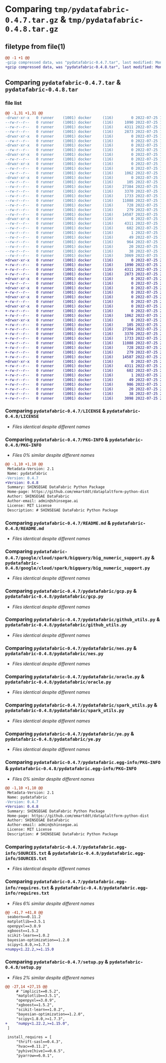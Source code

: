 # Comparing `tmp/pydatafabric-0.4.7.tar.gz` & `tmp/pydatafabric-0.4.8.tar.gz`

## filetype from file(1)

```diff
@@ -1 +1 @@
-gzip compressed data, was "pydatafabric-0.4.7.tar", last modified: Mon Jul 25 11:38:48 2022, max compression
+gzip compressed data, was "pydatafabric-0.4.8.tar", last modified: Mon Jul 25 20:40:48 2022, max compression
```

## Comparing `pydatafabric-0.4.7.tar` & `pydatafabric-0.4.8.tar`

### file list

```diff
@@ -1,31 +1,31 @@
-drwxr-xr-x   0 runner    (1001) docker     (116)        0 2022-07-25 11:38:48.561237 pydatafabric-0.4.7/
--rw-r--r--   0 runner    (1001) docker     (116)     1090 2022-07-25 11:38:46.000000 pydatafabric-0.4.7/LICENSE
--rw-r--r--   0 runner    (1001) docker     (116)     4311 2022-07-25 11:38:48.561237 pydatafabric-0.4.7/PKG-INFO
--rw-r--r--   0 runner    (1001) docker     (116)     2873 2022-07-25 11:38:46.000000 pydatafabric-0.4.7/README.md
-drwxr-xr-x   0 runner    (1001) docker     (116)        0 2022-07-25 11:38:48.561237 pydatafabric-0.4.7/google/
--rw-r--r--   0 runner    (1001) docker     (116)        0 2022-07-25 11:38:46.000000 pydatafabric-0.4.7/google/__init__.py
-drwxr-xr-x   0 runner    (1001) docker     (116)        0 2022-07-25 11:38:48.561237 pydatafabric-0.4.7/google/cloud/
--rw-r--r--   0 runner    (1001) docker     (116)        0 2022-07-25 11:38:46.000000 pydatafabric-0.4.7/google/cloud/__init__.py
-drwxr-xr-x   0 runner    (1001) docker     (116)        0 2022-07-25 11:38:48.561237 pydatafabric-0.4.7/google/cloud/spark/
--rw-r--r--   0 runner    (1001) docker     (116)        0 2022-07-25 11:38:46.000000 pydatafabric-0.4.7/google/cloud/spark/__init__.py
-drwxr-xr-x   0 runner    (1001) docker     (116)        0 2022-07-25 11:38:48.561237 pydatafabric-0.4.7/google/cloud/spark/bigquery/
--rw-r--r--   0 runner    (1001) docker     (116)        0 2022-07-25 11:38:46.000000 pydatafabric-0.4.7/google/cloud/spark/bigquery/__init__.py
--rw-r--r--   0 runner    (1001) docker     (116)     1062 2022-07-25 11:38:46.000000 pydatafabric-0.4.7/google/cloud/spark/bigquery/big_numeric_support.py
-drwxr-xr-x   0 runner    (1001) docker     (116)        0 2022-07-25 11:38:48.561237 pydatafabric-0.4.7/pydatafabric/
--rw-r--r--   0 runner    (1001) docker     (116)      105 2022-07-25 11:38:46.000000 pydatafabric-0.4.7/pydatafabric/__init__.py
--rw-r--r--   0 runner    (1001) docker     (116)    27384 2022-07-25 11:38:46.000000 pydatafabric-0.4.7/pydatafabric/gcp.py
--rw-r--r--   0 runner    (1001) docker     (116)     3370 2022-07-25 11:38:46.000000 pydatafabric-0.4.7/pydatafabric/github_utils.py
--rw-r--r--   0 runner    (1001) docker     (116)     1733 2022-07-25 11:38:46.000000 pydatafabric-0.4.7/pydatafabric/nes.py
--rw-r--r--   0 runner    (1001) docker     (116)    11088 2022-07-25 11:38:46.000000 pydatafabric-0.4.7/pydatafabric/oracle.py
--rw-r--r--   0 runner    (1001) docker     (116)      728 2022-07-25 11:38:46.000000 pydatafabric-0.4.7/pydatafabric/spark_utils.py
--rw-r--r--   0 runner    (1001) docker     (116)      279 2022-07-25 11:38:46.000000 pydatafabric-0.4.7/pydatafabric/vault_utils.py
--rw-r--r--   0 runner    (1001) docker     (116)    14587 2022-07-25 11:38:46.000000 pydatafabric-0.4.7/pydatafabric/ye.py
-drwxr-xr-x   0 runner    (1001) docker     (116)        0 2022-07-25 11:38:48.561237 pydatafabric-0.4.7/pydatafabric.egg-info/
--rw-r--r--   0 runner    (1001) docker     (116)     4311 2022-07-25 11:38:48.000000 pydatafabric-0.4.7/pydatafabric.egg-info/PKG-INFO
--rw-r--r--   0 runner    (1001) docker     (116)      602 2022-07-25 11:38:48.000000 pydatafabric-0.4.7/pydatafabric.egg-info/SOURCES.txt
--rw-r--r--   0 runner    (1001) docker     (116)        1 2022-07-25 11:38:48.000000 pydatafabric-0.4.7/pydatafabric.egg-info/dependency_links.txt
--rw-r--r--   0 runner    (1001) docker     (116)       49 2022-07-25 11:38:48.000000 pydatafabric-0.4.7/pydatafabric.egg-info/entry_points.txt
--rw-r--r--   0 runner    (1001) docker     (116)      964 2022-07-25 11:38:48.000000 pydatafabric-0.4.7/pydatafabric.egg-info/requires.txt
--rw-r--r--   0 runner    (1001) docker     (116)       20 2022-07-25 11:38:48.000000 pydatafabric-0.4.7/pydatafabric.egg-info/top_level.txt
--rw-r--r--   0 runner    (1001) docker     (116)       38 2022-07-25 11:38:48.561237 pydatafabric-0.4.7/setup.cfg
--rw-r--r--   0 runner    (1001) docker     (116)     3069 2022-07-25 11:38:46.000000 pydatafabric-0.4.7/setup.py
+drwxr-xr-x   0 runner    (1001) docker     (116)        0 2022-07-25 20:40:48.290696 pydatafabric-0.4.8/
+-rw-r--r--   0 runner    (1001) docker     (116)     1090 2022-07-25 20:40:43.000000 pydatafabric-0.4.8/LICENSE
+-rw-r--r--   0 runner    (1001) docker     (116)     4311 2022-07-25 20:40:48.290696 pydatafabric-0.4.8/PKG-INFO
+-rw-r--r--   0 runner    (1001) docker     (116)     2873 2022-07-25 20:40:43.000000 pydatafabric-0.4.8/README.md
+drwxr-xr-x   0 runner    (1001) docker     (116)        0 2022-07-25 20:40:48.286696 pydatafabric-0.4.8/google/
+-rw-r--r--   0 runner    (1001) docker     (116)        0 2022-07-25 20:40:43.000000 pydatafabric-0.4.8/google/__init__.py
+drwxr-xr-x   0 runner    (1001) docker     (116)        0 2022-07-25 20:40:48.286696 pydatafabric-0.4.8/google/cloud/
+-rw-r--r--   0 runner    (1001) docker     (116)        0 2022-07-25 20:40:43.000000 pydatafabric-0.4.8/google/cloud/__init__.py
+drwxr-xr-x   0 runner    (1001) docker     (116)        0 2022-07-25 20:40:48.286696 pydatafabric-0.4.8/google/cloud/spark/
+-rw-r--r--   0 runner    (1001) docker     (116)        0 2022-07-25 20:40:43.000000 pydatafabric-0.4.8/google/cloud/spark/__init__.py
+drwxr-xr-x   0 runner    (1001) docker     (116)        0 2022-07-25 20:40:48.286696 pydatafabric-0.4.8/google/cloud/spark/bigquery/
+-rw-r--r--   0 runner    (1001) docker     (116)        0 2022-07-25 20:40:43.000000 pydatafabric-0.4.8/google/cloud/spark/bigquery/__init__.py
+-rw-r--r--   0 runner    (1001) docker     (116)     1062 2022-07-25 20:40:43.000000 pydatafabric-0.4.8/google/cloud/spark/bigquery/big_numeric_support.py
+drwxr-xr-x   0 runner    (1001) docker     (116)        0 2022-07-25 20:40:48.290696 pydatafabric-0.4.8/pydatafabric/
+-rw-r--r--   0 runner    (1001) docker     (116)      105 2022-07-25 20:40:43.000000 pydatafabric-0.4.8/pydatafabric/__init__.py
+-rw-r--r--   0 runner    (1001) docker     (116)    27384 2022-07-25 20:40:43.000000 pydatafabric-0.4.8/pydatafabric/gcp.py
+-rw-r--r--   0 runner    (1001) docker     (116)     3370 2022-07-25 20:40:43.000000 pydatafabric-0.4.8/pydatafabric/github_utils.py
+-rw-r--r--   0 runner    (1001) docker     (116)     1733 2022-07-25 20:40:43.000000 pydatafabric-0.4.8/pydatafabric/nes.py
+-rw-r--r--   0 runner    (1001) docker     (116)    11088 2022-07-25 20:40:43.000000 pydatafabric-0.4.8/pydatafabric/oracle.py
+-rw-r--r--   0 runner    (1001) docker     (116)      728 2022-07-25 20:40:43.000000 pydatafabric-0.4.8/pydatafabric/spark_utils.py
+-rw-r--r--   0 runner    (1001) docker     (116)      279 2022-07-25 20:40:43.000000 pydatafabric-0.4.8/pydatafabric/vault_utils.py
+-rw-r--r--   0 runner    (1001) docker     (116)    14587 2022-07-25 20:40:43.000000 pydatafabric-0.4.8/pydatafabric/ye.py
+drwxr-xr-x   0 runner    (1001) docker     (116)        0 2022-07-25 20:40:48.290696 pydatafabric-0.4.8/pydatafabric.egg-info/
+-rw-r--r--   0 runner    (1001) docker     (116)     4311 2022-07-25 20:40:48.000000 pydatafabric-0.4.8/pydatafabric.egg-info/PKG-INFO
+-rw-r--r--   0 runner    (1001) docker     (116)      602 2022-07-25 20:40:48.000000 pydatafabric-0.4.8/pydatafabric.egg-info/SOURCES.txt
+-rw-r--r--   0 runner    (1001) docker     (116)        1 2022-07-25 20:40:48.000000 pydatafabric-0.4.8/pydatafabric.egg-info/dependency_links.txt
+-rw-r--r--   0 runner    (1001) docker     (116)       49 2022-07-25 20:40:48.000000 pydatafabric-0.4.8/pydatafabric.egg-info/entry_points.txt
+-rw-r--r--   0 runner    (1001) docker     (116)      986 2022-07-25 20:40:48.000000 pydatafabric-0.4.8/pydatafabric.egg-info/requires.txt
+-rw-r--r--   0 runner    (1001) docker     (116)       20 2022-07-25 20:40:48.000000 pydatafabric-0.4.8/pydatafabric.egg-info/top_level.txt
+-rw-r--r--   0 runner    (1001) docker     (116)       38 2022-07-25 20:40:48.290696 pydatafabric-0.4.8/setup.cfg
+-rw-r--r--   0 runner    (1001) docker     (116)     3098 2022-07-25 20:40:43.000000 pydatafabric-0.4.8/setup.py
```

### Comparing `pydatafabric-0.4.7/LICENSE` & `pydatafabric-0.4.8/LICENSE`

 * *Files identical despite different names*

### Comparing `pydatafabric-0.4.7/PKG-INFO` & `pydatafabric-0.4.8/PKG-INFO`

 * *Files 0% similar despite different names*

```diff
@@ -1,10 +1,10 @@
 Metadata-Version: 2.1
 Name: pydatafabric
-Version: 0.4.7
+Version: 0.4.8
 Summary: SHINSEGAE DataFabric Python Package
 Home-page: https://github.com/emartddt/dataplaltform-python-dist
 Author: SHINSEGAE DataFabric
 Author-email: admin@shinsegae.ai
 License: MIT License
 Description: # SHINSEGAE DataFabric Python Package
```

### Comparing `pydatafabric-0.4.7/README.md` & `pydatafabric-0.4.8/README.md`

 * *Files identical despite different names*

### Comparing `pydatafabric-0.4.7/google/cloud/spark/bigquery/big_numeric_support.py` & `pydatafabric-0.4.8/google/cloud/spark/bigquery/big_numeric_support.py`

 * *Files identical despite different names*

### Comparing `pydatafabric-0.4.7/pydatafabric/gcp.py` & `pydatafabric-0.4.8/pydatafabric/gcp.py`

 * *Files identical despite different names*

### Comparing `pydatafabric-0.4.7/pydatafabric/github_utils.py` & `pydatafabric-0.4.8/pydatafabric/github_utils.py`

 * *Files identical despite different names*

### Comparing `pydatafabric-0.4.7/pydatafabric/nes.py` & `pydatafabric-0.4.8/pydatafabric/nes.py`

 * *Files identical despite different names*

### Comparing `pydatafabric-0.4.7/pydatafabric/oracle.py` & `pydatafabric-0.4.8/pydatafabric/oracle.py`

 * *Files identical despite different names*

### Comparing `pydatafabric-0.4.7/pydatafabric/spark_utils.py` & `pydatafabric-0.4.8/pydatafabric/spark_utils.py`

 * *Files identical despite different names*

### Comparing `pydatafabric-0.4.7/pydatafabric/ye.py` & `pydatafabric-0.4.8/pydatafabric/ye.py`

 * *Files identical despite different names*

### Comparing `pydatafabric-0.4.7/pydatafabric.egg-info/PKG-INFO` & `pydatafabric-0.4.8/pydatafabric.egg-info/PKG-INFO`

 * *Files 0% similar despite different names*

```diff
@@ -1,10 +1,10 @@
 Metadata-Version: 2.1
 Name: pydatafabric
-Version: 0.4.7
+Version: 0.4.8
 Summary: SHINSEGAE DataFabric Python Package
 Home-page: https://github.com/emartddt/dataplaltform-python-dist
 Author: SHINSEGAE DataFabric
 Author-email: admin@shinsegae.ai
 License: MIT License
 Description: # SHINSEGAE DataFabric Python Package
```

### Comparing `pydatafabric-0.4.7/pydatafabric.egg-info/SOURCES.txt` & `pydatafabric-0.4.8/pydatafabric.egg-info/SOURCES.txt`

 * *Files identical despite different names*

### Comparing `pydatafabric-0.4.7/pydatafabric.egg-info/requires.txt` & `pydatafabric-0.4.8/pydatafabric.egg-info/requires.txt`

 * *Files 6% similar despite different names*

```diff
@@ -41,7 +41,8 @@
 seaborn==0.11.2
 matplotlib==3.5.1
 openpyxl==3.0.9
 xgboost==1.5.2
 scikit-learn==1.0.2
 bayesian-optimization==1.2.0
 scipy<1.8.0,>=1.7.3
+numpy<1.22.2,>=1.15.0
```

### Comparing `pydatafabric-0.4.7/setup.py` & `pydatafabric-0.4.8/setup.py`

 * *Files 2% similar despite different names*

```diff
@@ -27,14 +27,15 @@
     # "implicit==0.5.2",
     "matplotlib==3.5.1",
     "openpyxl==3.0.9",
     "xgboost==1.5.2",
     "scikit-learn==1.0.2",
     "bayesian-optimization==1.2.0",
     "scipy<1.8.0,>=1.7.3",
+    "numpy<1.22.2,>=1.15.0",
 ]
 
 install_requires = [
     "thrift-sasl==0.4.3",
     "hvac==0.11.2",
     "pyhive[hive]==0.6.5",
     "pyarrow==6.0.1",
```

